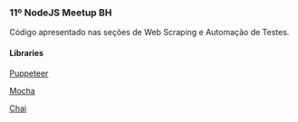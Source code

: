 ### 11º NodeJS Meetup BH

Código apresentado nas seções de Web Scraping e Automação de Testes.

#### Libraries

[Puppeteer](https://github.com/GoogleChrome/puppeteer)

[Mocha](https://github.com/mochajs/mocha)

[Chai](https://github.com/chaijs/chai)

